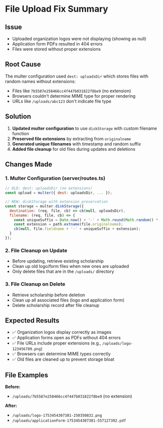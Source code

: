 # File Upload Fix Summary

## Issue
- Uploaded organization logos were not displaying (showing as null)
- Application form PDFs resulted in 404 errors
- Files were stored without proper extensions

## Root Cause
The multer configuration used `dest: uploadsDir` which stores files with random names without extensions:
- Files like `7b5587e258466cc4f447b031822f8be9` (no extension)
- Browsers couldn't determine MIME type for proper rendering
- URLs like `/uploads/abc123` don't indicate file type

## Solution
1. **Updated multer configuration** to use `diskStorage` with custom filename function
2. **Preserved file extensions** by extracting from `originalname`
3. **Generated unique filenames** with timestamp and random suffix
4. **Added file cleanup** for old files during updates and deletions

## Changes Made

### 1. Multer Configuration (server/routes.ts)
```javascript
// OLD: dest: uploadsDir (no extensions)
const upload = multer({ dest: uploadsDir, ... });

// NEW: diskStorage with extension preservation
const storage = multer.diskStorage({
  destination: (req, file, cb) => cb(null, uploadsDir),
  filename: (req, file, cb) => {
    const uniqueSuffix = Date.now() + '-' + Math.round(Math.random() * 1E9);
    const extension = path.extname(file.originalname);
    cb(null, file.fieldname + '-' + uniqueSuffix + extension);
  }
});
```

### 2. File Cleanup on Update
- Before updating, retrieve existing scholarship
- Clean up old logo/form files when new ones are uploaded
- Only delete files that are in the `/uploads/` directory

### 3. File Cleanup on Delete
- Retrieve scholarship before deletion
- Clean up all associated files (logo and application form)
- Delete scholarship record after file cleanup

## Expected Results
- ✅ Organization logos display correctly as images
- ✅ Application forms open as PDFs without 404 errors
- ✅ File URLs include proper extensions (e.g., `/uploads/logo-123456789.png`)
- ✅ Browsers can determine MIME types correctly
- ✅ Old files are cleaned up to prevent storage bloat

## File Examples
**Before:**
- `/uploads/7b5587e258466cc4f447b031822f8be9` (no extension)

**After:**
- `/uploads/logo-1753454307381-250350832.png`
- `/uploads/applicationForm-1753454307381-557127392.pdf`